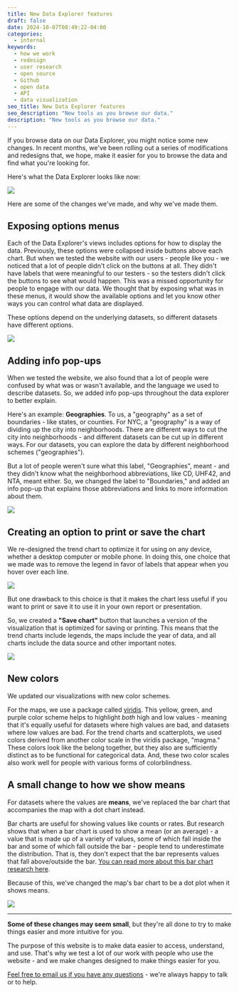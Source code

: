 ```yaml
---
title: New Data Explorer features
draft: false
date: 2024-10-07T08:49:22-04:00
categories:
  - internal
keywords:
  - how we work
  - redesign
  - user research
  - open source
  - Github
  - open data
  - API
  - data visualization
seo_title: New Data Explorer features
seo_description: "New tools as you browse our data."
description: "New tools as you browse our data."
---
```


If you browse data on our Data Explorer, you might notice some new changes. In recent months, we've been rolling out a series of modifications and redesigns that, we hope, make it easier for you to browse the data and find what you're looking for.

Here's what the Data Explorer looks like now:

![](de-new.png)
<br>

Here are some of the changes we've made, and why we've made them.

## Exposing options menus

Each of the Data Explorer's views includes options for how to display the data. Previously, these options were collapsed inside buttons above each chart. But when we tested the website with our users - people like you - we noticed that a lot of people didn't click on the buttons at all. They didn't have labels that were meaningful to our testers - so the testers didn't click the buttons to see what would happen. This was a missed opportunity for people to engage with our data. We thought that by exposing what was in these menus, it would show the available options and let you know other ways you can control what data are displayed.

These options depend on the underlying datasets, so different datasets have different options.

![](de-new-options.png)
<br>

## Adding info pop-ups

When we tested the website, we also found that a lot of people were confused by what was or wasn't available, and the language we used to describe datasets. So, we added info pop-ups throughout the data explorer to better explain.

Here's an example: **Geographies**. To us, a "geography" as a set of boundaries - like states, or counties. For NYC, a "geography" is a way of dividing up the city into neighborhoods. There are different ways to cut the city into neighborhoods - and different datasets can be cut up in different ways. For our datasets, you can explore the data by different neighborhood schemes ("geographies").

But a lot of people weren't sure what this label, "Geographies", meant - and they didn't know what the neighborhood abbreviations, like CD, UHF42, and NTA, meant either. So, we changed the label to "Boundaries," and added an info pop-up that explains those abbreviations and links to more information about them.

![](de-new-geographies.png)
<br>

## Creating an option to print or save the chart

We re-designed the trend chart to optimize it for using on any device, whether a desktop computer or mobile phone. In doing this, one choice that we made was to remove the legend in favor of labels that appear when you hover over each line.

![](de-new-trend.png)
<br>

But one drawback to this choice is that it makes the chart less useful if you want to print or save it to use it in your own report or presentation.

So, we created a **"Save chart"** button that launches a version of the visualization that is optimized for saving or printing. This means that the trend charts include legends, the maps include the year of data, and all charts include the data source and other important notes.

![](de-chart-save.png)
<br>

## New colors

We updated our visualizations with new color schemes.

For the maps, we use a package called [viridis](https://cran.r-project.org/web/packages/viridis/vignettes/intro-to-viridis.html). This yellow, green, and purple color scheme helps to highlight _both_ high and low values - meaning that it's equally useful for datasets where high values are bad, and datasets where low values are bad. For the trend charts and scatterplots, we used colors derived from another color scale in the viridis package, "magma." These colors look like the belong together, but they also are sufficiently distinct as to be functional for categorical data. And, these two color scales also work well for people with various forms of colorblindness.
<br>

## A small change to how we show means

For datasets where the values are **means**, we've replaced the bar chart that accompanies the map with a dot chart instead.

Bar charts are useful for showing values like counts or rates. But research shows that when a bar chart is used to show a mean (or an average) - a value that is made up of a variety of values, some of which fall inside the bar and some of which fall outside the bar - people tend to underestimate the distribution. That is, they don't expect that the bar represents values that fall above/outside the bar. [You can read more about this bar chart research here](https://www.effaff.com/sketchy-bar-charts/).

Because of this, we've changed the map's bar chart to be a dot plot when it shows means.

![](de-new-means.png)
<br>

<hr class="mt-4 mb-2">

**Some of these changes may seem small**, but they're all done to try to make things easier and more intuitive for you.

The purpose of this website is to make data easier to access, understand, and use. That's why we test a lot of our work with people who use the website - and we make changes designed to make things easier for you.

<a href="mailto:ehdp@health.nyc.gov">Feel free to email us if you have any questions</a> - we're always happy to talk or to help.
